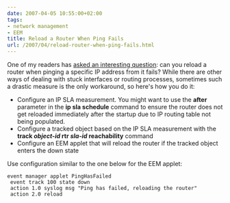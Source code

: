 ```yaml
---
date: 2007-04-05 10:55:00+02:00
tags:
- network management
- EEM
title: Reload a Router When Ping Fails
url: /2007/04/reload-router-when-ping-fails.html
---
```

One of my readers has [asked an interesting question](https://blog.ipspace.net/2007/01/youve-asked-for-it-series.html): can you reload a router when pinging a specific IP address from it fails? While there are other ways of dealing with stuck interfaces or routing processes, sometimes such a drastic measure is the only workaround, so here\'s how you do it:
<!--more-->
-   Configure an IP SLA measurement. You might want to use the **after** parameter in the **ip sla schedule** command to ensure the router does not get reloaded immediately after the startup due to IP routing table not being populated.
-   Configure a tracked object based on the IP SLA measurement with the **track *object-id* rtr *sla-id* reachability** command
-   Configure an EEM applet that will reload the router if the tracked object enters the down state

Use configuration similar to the one below for the EEM applet:

``` {.code}
event manager applet PingHasFailed
 event track 100 state down
 action 1.0 syslog msg "Ping has failed, reloading the router"
 action 2.0 reload
```
